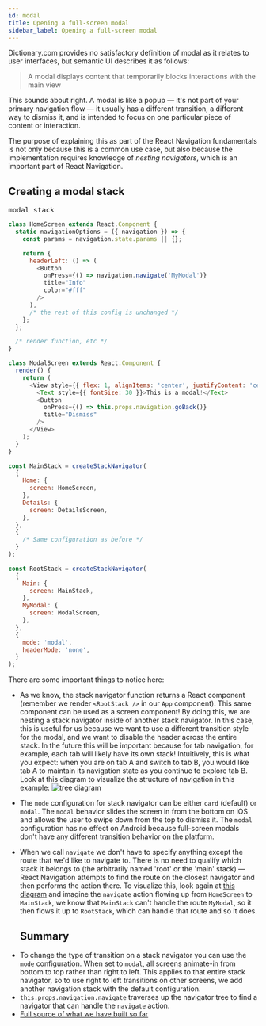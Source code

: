 ```yaml
---
id: modal
title: Opening a full-screen modal
sidebar_label: Opening a full-screen modal
---
```


Dictionary.com provides no satisfactory definition of modal as it relates to user interfaces, but semantic UI describes it as follows:

> A modal displays content that temporarily blocks interactions with the main view

This sounds about right. A modal is like a popup &mdash; it's not part of your primary navigation flow &mdash; it usually has a different transition, a different way to dismiss it, and is intended to focus on one particular piece of content or interaction.

The purpose of explaining this as part of the React Navigation fundamentals is not only because this is a common use case, but also because the implementation requires knowledge of _nesting navigators_, which is an important part of React Navigation.

## Creating a modal stack

<samp id="full-screen-modal">modal stack</samp>

```js
class HomeScreen extends React.Component {
  static navigationOptions = ({ navigation }) => {
    const params = navigation.state.params || {};

    return {
      headerLeft: () => (
        <Button
          onPress={() => navigation.navigate('MyModal')}
          title="Info"
          color="#fff"
        />
      ),
      /* the rest of this config is unchanged */
    };
  };

  /* render function, etc */
}

class ModalScreen extends React.Component {
  render() {
    return (
      <View style={{ flex: 1, alignItems: 'center', justifyContent: 'center' }}>
        <Text style={{ fontSize: 30 }}>This is a modal!</Text>
        <Button
          onPress={() => this.props.navigation.goBack()}
          title="Dismiss"
        />
      </View>
    );
  }
}

const MainStack = createStackNavigator(
  {
    Home: {
      screen: HomeScreen,
    },
    Details: {
      screen: DetailsScreen,
    },
  },
  {
    /* Same configuration as before */
  }
);

const RootStack = createStackNavigator(
  {
    Main: {
      screen: MainStack,
    },
    MyModal: {
      screen: ModalScreen,
    },
  },
  {
    mode: 'modal',
    headerMode: 'none',
  }
);
```

There are some important things to notice here:

- As we know, the stack navigator function returns a React component (remember we render `<RootStack />` in our `App` component). This same component can be used as a screen component! By doing this, we are nesting a stack navigator inside of another stack navigator. In this case, this is useful for us because we want to use a different transition style for the modal, and we want to disable the header across the entire stack. In the future this will be important because for tab navigation, for example, each tab will likely have its own stack! Intuitively, this is what you expect: when you are on tab A and switch to tab B, you would like tab A to maintain its navigation state as you continue to explore tab B. Look at this diagram to visualize the structure of navigation in this example:
  ![tree diagram](/assets/modal/tree.png)
- The `mode` configuration for stack navigator can be either `card` (default) or `modal`. The `modal` behavior slides the screen in from the bottom on iOS and allows the user to swipe down from the top to dismiss it. The `modal` configuration has no effect on Android because full-screen modals don't have any different transition behavior on the platform.
- When we call `navigate` we don't have to specify anything except the route that we'd like to navigate to. There is no need to qualify which stack it belongs to (the arbitrarily named 'root' or the 'main' stack) &mdash; React Navigation attempts to find the route on the closest navigator and then performs the action there. To visualize this, look again at [this diagram](/assets/modal/tree.png) and imagine the `navigate` action flowing up from `HomeScreen` to `MainStack`, we know that `MainStack` can't handle the route `MyModal`, so it then flows it up to `RootStack`, which can handle that route and so it does.

  ## Summary

* To change the type of transition on a stack navigator you can use the `mode` configuration. When set to `modal`, all screens animate-in from bottom to top rather than right to left. This applies to that entire stack navigator, so to use right to left transitions on other screens, we add another navigation stack with the default configuration.
* `this.props.navigation.navigate` traverses up the navigator tree to find a navigator that can handle the `navigate` action.
* [Full source of what we have built so far](#example/full-screen-modal)
